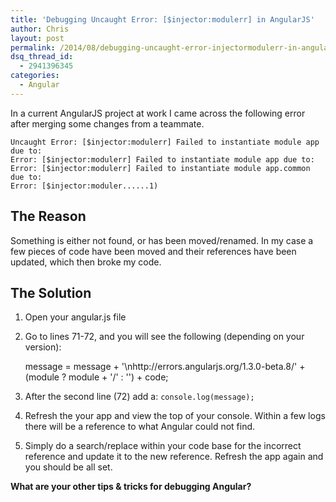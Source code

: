```yaml
---
title: 'Debugging Uncaught Error: [$injector:modulerr] in AngularJS'
author: Chris
layout: post
permalink: /2014/08/debugging-uncaught-error-injectormodulerr-in-angularjs/
dsq_thread_id:
  - 2941396345
categories:
  - Angular
---
```

In a current AngularJS project at work I came across the following error after merging some changes from a teammate.<!--more-->

    Uncaught Error: [$injector:modulerr] Failed to instantiate module app due to:
    Error: [$injector:modulerr] Failed to instantiate module app due to:
    Error: [$injector:modulerr] Failed to instantiate module app.common due to:
    Error: [$injector:moduler......1)

<!--more-->

## The Reason

Something is either not found, or has been moved/renamed. In my case a few pieces of code have been moved and their references have been updated, which then broke my code.

## The Solution

  1. Open your angular.js file
  2. Go to lines 71-72, and you will see the following (depending on your version): <div class="hl-container">

        message = message + '\nhttp://errors.angularjs.org/1.3.0-beta.8/' +
        (module ? module + '/' : '') + code;

  3. After the second line (72) add a: `console.log(message);`

  4. Refresh the your app and view the top of your console. Within a few logs there will be a reference to what Angular could not find.
  5. Simply do a search/replace within your code base for the incorrect reference and update it to the new reference. Refresh the app again and you should be all set.

**What are your other tips & tricks for debugging Angular?**